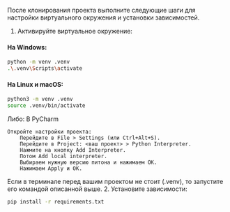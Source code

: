 После клонирования проекта выполните следующие шаги для настройки виртуального окружения и установки зависимостей.

1. Активируйте виртуальное окружение:
#### На Windows:
```bash
python -m venv .venv
.\.venv\Scripts\activate
```

#### На Linux и macOS:
```bash
python3 -m venv .venv
source .venv/bin/activate
```
Либо: В PyCharm

    Откройте настройки проекта:
        Перейдите в File > Settings (или Ctrl+Alt+S).
        Перейдите в Project: <ваш проект> > Python Interpreter.
        Нажмите на кнопку Add Interpreter.
        Потом Add local interpreter.
        Выбираем нужную версию питона и нажимаем OK.
        Нажимаем Apply и OK.
Если в терминале перед вашим проектом не стоит (.venv), то запустите его командой описанной выше.
2. Установите зависимости:
```bash
pip install -r requirements.txt
```
